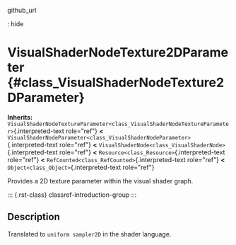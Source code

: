 github_url

:   hide

# VisualShaderNodeTexture2DParameter {#class_VisualShaderNodeTexture2DParameter}

**Inherits:**
`VisualShaderNodeTextureParameter<class_VisualShaderNodeTextureParameter>`{.interpreted-text
role="ref"} **\<**
`VisualShaderNodeParameter<class_VisualShaderNodeParameter>`{.interpreted-text
role="ref"} **\<**
`VisualShaderNode<class_VisualShaderNode>`{.interpreted-text role="ref"}
**\<** `Resource<class_Resource>`{.interpreted-text role="ref"} **\<**
`RefCounted<class_RefCounted>`{.interpreted-text role="ref"} **\<**
`Object<class_Object>`{.interpreted-text role="ref"}

Provides a 2D texture parameter within the visual shader graph.

::: {.rst-class}
classref-introduction-group
:::

## Description

Translated to `uniform sampler2D` in the shader language.
